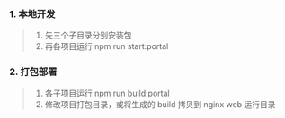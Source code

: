 ### 1. 本地开发

> 1. 先三个子目录分别安装包
> 1. 再各项目运行 npm run start:portal

### 2. 打包部署

> 1. 各子项目运行 npm run build:portal
> 1. 修改项目打包目录，或将生成的 build 拷贝到 nginx web 运行目录
